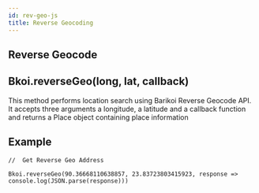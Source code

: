 ```yaml
---
id: rev-geo-js
title: Reverse Geocoding
---
```

## Reverse Geocode

## Bkoi.reverseGeo(long, lat, callback)

This method performs location search using Barikoi Reverse Geocode API. It accepts three arguments a longitude, a latitude and a callback function and returns a Place object containing place information

## Example

```
//  Get Reverse Geo Address

Bkoi.reverseGeo(90.36668110638857, 23.83723803415923, response => console.log(JSON.parse(response)))
```